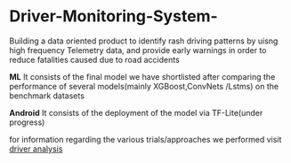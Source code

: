 # Driver-Monitoring-System-

Building a data oriented product to identify rash driving patterns by uisng high frequency Telemetry data, and provide early warnings in order to reduce fatalities caused due to road accidents

**ML**
It consists of the final model we have shortlisted after comparing the performance of several models(mainly XGBoost,ConvNets /Lstms) on the benchmark datasets

**Android**
It consists of the deployment of the model via TF-Lite(under progress)



for information regarding the various trials/approaches we performed visit [driver analysis](https://github.com/Vishwajit-hegde/Driver-Performance-Analysis)
